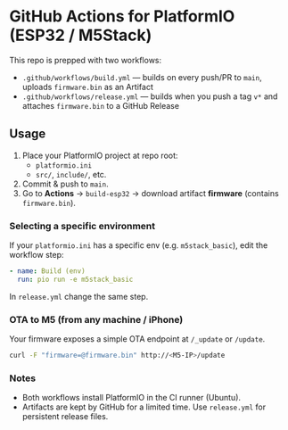 # GitHub Actions for PlatformIO (ESP32 / M5Stack)

This repo is prepped with two workflows:

- `.github/workflows/build.yml` — builds on every push/PR to `main`, uploads `firmware.bin` as an Artifact
- `.github/workflows/release.yml` — builds when you push a tag `v*` and attaches `firmware.bin` to a GitHub Release

## Usage

1. Place your PlatformIO project at repo root:
   - `platformio.ini`
   - `src/`, `include/`, etc.
2. Commit & push to `main`.
3. Go to **Actions** → `build-esp32` → download artifact **firmware** (contains `firmware.bin`).

### Selecting a specific environment
If your `platformio.ini` has a specific env (e.g. `m5stack_basic`), edit the workflow step:
```yaml
- name: Build (env)
  run: pio run -e m5stack_basic
```
In `release.yml` change the same step.

### OTA to M5 (from any machine / iPhone)
Your firmware exposes a simple OTA endpoint at `/_update` or `/update`.
```bash
curl -F "firmware=@firmware.bin" http://<M5-IP>/update
```

### Notes
- Both workflows install PlatformIO in the CI runner (Ubuntu).
- Artifacts are kept by GitHub for a limited time. Use `release.yml` for persistent release files.

